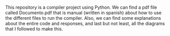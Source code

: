 This repository is a compiler project using Python.
We can find a pdf file called Documento.pdf that is manual (written in spanish) about how to use the different files to run the compiler.
Also, we can find some explanations about the entire code and responses, and last but not least, all the diagrams that I followed to make this.
